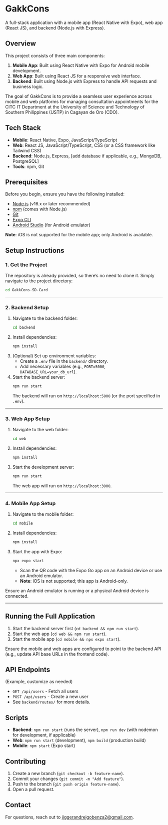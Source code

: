 # GakkCons

A full-stack application with a mobile app (React Native with Expo), web app (React JS), and backend (Node.js with Express).

## Overview

This project consists of three main components:
1. **Mobile App**: Built using React Native with Expo for Android mobile development.
2. **Web App**: Built using React JS for a responsive web interface.
3. **Backend**: Built using Node.js with Express to handle API requests and business logic.

The goal of GakkCons is to provide a seamless user experience across mobile and web platforms for managing consultation appointments for the CITC IT Department at the University of Science and Technology of Southern Philippines (USTP) in Cagayan de Oro (CDO).

## Tech Stack

- **Mobile**: React Native, Expo, JavaScript/TypeScript
- **Web**: React JS, JavaScript/TypeScript, CSS (or a CSS framework like Tailwind CSS)
- **Backend**: Node.js, Express, [add database if applicable, e.g., MongoDB, PostgreSQL]
- **Tools**: npm, Git

## Prerequisites

Before you begin, ensure you have the following installed:
- [Node.js](https://nodejs.org/) (v16.x or later recommended)
- [npm](https://www.npmjs.com/) (comes with Node.js)
- [Git](https://git-scm.com/)
- [Expo CLI](https://docs.expo.dev/get-started/installation/)
- [Android Studio](https://developer.android.com/studio) (for Android emulator)

**Note**: iOS is not supported for the mobile app; only Android is available.

## Setup Instructions

### 1. Get the Project
The repository is already provided, so there’s no need to clone it. Simply navigate to the project directory:
```bash
cd GakkCons-SD-Card
```

---

### 2. Backend Setup
1. Navigate to the backend folder:
   ```bash
   cd backend
   ```
2. Install dependencies:
   ```bash
   npm install
   ```
3. (Optional) Set up environment variables:
   - Create a `.env` file in the `backend/` directory.
   - Add necessary variables (e.g., `PORT=5000`, `DATABASE_URL=your_db_url`).
4. Start the backend server:
   ```bash
   npm run start
   ```
   The backend will run on `http://localhost:5000` (or the port specified in `.env`).

---

### 3. Web App Setup
1. Navigate to the web folder:
   ```bash
   cd web
   ```
2. Install dependencies:
   ```bash
   npm install
   ```
3. Start the development server:
   ```bash
   npm run start
   ```
   The web app will run on `http://localhost:3000`.

---

### 4. Mobile App Setup
1. Navigate to the mobile folder:
   ```bash
   cd mobile
   ```
2. Install dependencies:
   ```bash
   npm install
   ```
3. Start the app with Expo:
   ```bash
   npx expo start
   ```
   - Scan the QR code with the Expo Go app on an Android device or use an Android emulator.
   - **Note**: iOS is not supported; this app is Android-only.

Ensure an Android emulator is running or a physical Android device is connected.

---

## Running the Full Application
1. Start the backend server first (`cd backend && npm run start`).
2. Start the web app (`cd web && npm run start`).
3. Start the mobile app (`cd mobile && npx expo start`).

Ensure the mobile and web apps are configured to point to the backend API (e.g., update API base URLs in the frontend code).

## API Endpoints
(Example, customize as needed)
- `GET /api/users` - Fetch all users
- `POST /api/users` - Create a new user
- See `backend/routes/` for more details.

## Scripts
- **Backend**: `npm run start` (runs the server), `npm run dev` (with nodemon for development, if applicable)
- **Web**: `npm run start` (development), `npm build` (production build)
- **Mobile**: `npm start` (Expo start)

## Contributing
1. Create a new branch (`git checkout -b feature-name`).
2. Commit your changes (`git commit -m "Add feature"`).
3. Push to the branch (`git push origin feature-name`).
4. Open a pull request.


## Contact
For questions, reach out to [jiggerandreigobenza2@gmail.com](mailto:jiggerandreigobenza2@gmail.com).

